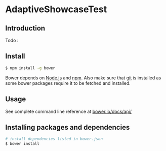# AdaptiveShowcaseTest

## Introduction
Todo :

## Install

```sh
$ npm install -g bower
```

Bower depends on [Node.js](http://nodejs.org/) and [npm](http://npmjs.org/). Also make sure that [git](http://git-scm.com/) is installed as some bower
packages require it to be fetched and installed.

## Usage
See complete command line reference at [bower.io/docs/api/](http://bower.io/docs/api/)

## Installing packages and dependencies

```sh
# install dependencies listed in bower.json
$ bower install
```
